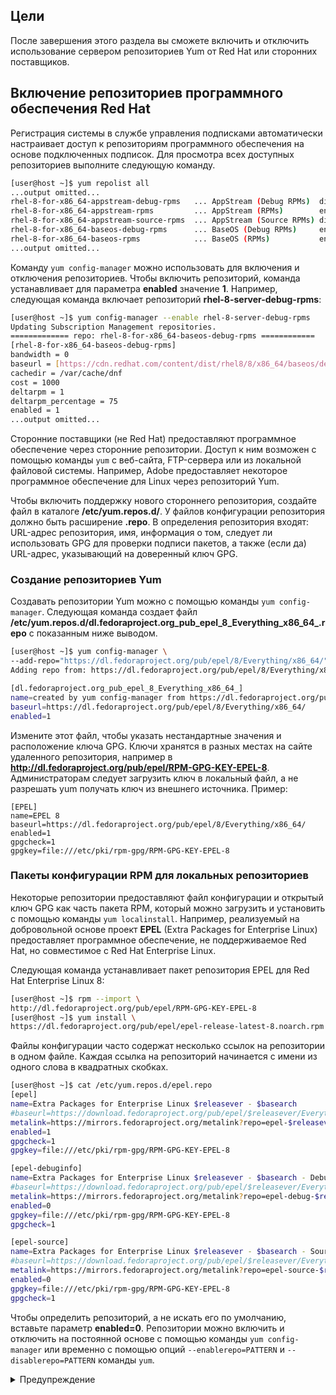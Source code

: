 ## Цели

После завершения этого раздела вы сможете включить и отключить использование сервером репозиториев Yum от Red Hat или сторонних поставщиков.

## Включение репозиториев программного обеспечения Red Hat

Регистрация системы в службе управления подписками автоматически настраивает доступ к репозиториям программного обеспечения на основе подключенных подписок. Для просмотра всех доступных репозиториев выполните следующую команду.

```bash
[user@host ~]$ yum repolist all
...output omitted...
rhel-8-for-x86_64-appstream-debug-rpms   ... AppStream (Debug RPMs)  disabled
rhel-8-for-x86_64-appstream-rpms         ... AppStream (RPMs)        enabled: 5,045
rhel-8-for-x86_64-appstream-source-rpms  ... AppStream (Source RPMs) disabled
rhel-8-for-x86_64-baseos-debug-rpms      ... BaseOS (Debug RPMs)     enabled: 2,270
rhel-8-for-x86_64-baseos-rpms            ... BaseOS (RPMs)           enabled: 1,963
...output omitted...
```

Команду `yum config-manager` можно использовать для включения и отключения репозиториев. Чтобы включить репозиторий, команда устанавливает для параметра **enabled** значение **1**. Например, следующая команда включает репозиторий **rhel-8-server-debug-rpms**:

```bash
[user@host ~]$ yum config-manager --enable rhel-8-server-debug-rpms
Updating Subscription Management repositories.
============= repo: rhel-8-for-x86_64-baseos-debug-rpms ============
[rhel-8-for-x86_64-baseos-debug-rpms]
bandwidth = 0
baseurl = [https://cdn.redhat.com/content/dist/rhel8/8/x86_64/baseos/debug]
cachedir = /var/cache/dnf
cost = 1000
deltarpm = 1
deltarpm_percentage = 75
enabled = 1
...output omitted...
```

Сторонние поставщики (не Red Hat) предоставляют программное обеспечение через сторонние репозитории. Доступ к ним возможен с помощью команды `yum` с веб-сайта, FTP-сервера или из локальной файловой системы. Например, Adobe предоставляет некоторое программное обеспечение для Linux через репозиторий Yum.

Чтобы включить поддержку нового стороннего репозитория, создайте файл в каталоге **/etc/yum.repos.d/**. У файлов конфигурации репозитория должно быть расширение **.repo**. В определения репозитория входят: URL-адрес репозитория, имя, информация о том, следует ли использовать GPG для проверки подписи пакетов, а также (если да) URL-адрес, указывающий на доверенный ключ GPG.

### Создание репозиториев Yum

Создавать репозитории Yum можно с помощью команды `yum config-manager`. Следующая команда создает файл **/etc/yum.repos.d/dl.fedoraproject.org_pub_epel_8_Everything_x86_64_.repo** с показанным ниже выводом.

```bash
[user@host ~]$ yum config-manager \
--add-repo="https://dl.fedoraproject.org/pub/epel/8/Everything/x86_64/"
Adding repo from: https://dl.fedoraproject.org/pub/epel/8/Everything/x86_64/

[dl.fedoraproject.org_pub_epel_8_Everything_x86_64_]
name=created by yum config-manager from https://dl.fedoraproject.org/pub/epel/8/Everything/x86_64/
baseurl=https://dl.fedoraproject.org/pub/epel/8/Everything/x86_64/
enabled=1
```

Измените этот файл, чтобы указать нестандартные значения и расположение ключа GPG. Ключи хранятся в разных местах на сайте удаленного репозитория, например в **http://dl.fedoraproject.org/pub/epel/RPM-GPG-KEY-EPEL-8**. Администраторам следует загрузить ключ в локальный файл, а не разрешать yum получать ключ из внешнего источника. Пример:

```
[EPEL]
name=EPEL 8
baseurl=https://dl.fedoraproject.org/pub/epel/8/Everything/x86_64/
enabled=1
gpgcheck=1
gpgkey=file:///etc/pki/rpm-gpg/RPM-GPG-KEY-EPEL-8
```


### Пакеты конфигурации RPM для локальных репозиториев

Некоторые репозитории предоставляют файл конфигурации и открытый ключ GPG как часть пакета RPM, который можно загрузить и установить с помощью команды `yum localinstall`. Например, реализуемый на добровольной основе проект **EPEL** (Extra Packages for Enterprise Linux) предоставляет программное обеспечение, не поддерживаемое Red Hat, но совместимое с Red Hat Enterprise Linux.

Следующая команда устанавливает пакет репозитория EPEL для Red Hat Enterprise Linux 8:

```bash
[user@host ~]$ rpm --import \
http://dl.fedoraproject.org/pub/epel/RPM-GPG-KEY-EPEL-8
[user@host ~]$ yum install \
https://dl.fedoraproject.org/pub/epel/epel-release-latest-8.noarch.rpm
```

Файлы конфигурации часто содержат несколько ссылок на репозитории в одном файле. Каждая ссылка на репозиторий начинается с имени из одного слова в квадратных скобках.

```bash
[user@host ~]$ cat /etc/yum.repos.d/epel.repo
[epel]
name=Extra Packages for Enterprise Linux $releasever - $basearch
#baseurl=https://download.fedoraproject.org/pub/epel/$releasever/Everything/$basearch
metalink=https://mirrors.fedoraproject.org/metalink?repo=epel-$releasever&arch=$basearch&infra=$infra&content=$contentdir
enabled=1
gpgcheck=1
gpgkey=file:///etc/pki/rpm-gpg/RPM-GPG-KEY-EPEL-8

[epel-debuginfo]
name=Extra Packages for Enterprise Linux $releasever - $basearch - Debug
#baseurl=https://download.fedoraproject.org/pub/epel/$releasever/Everything/$basearch/debug
metalink=https://mirrors.fedoraproject.org/metalink?repo=epel-debug-$releasever&arch=$basearch&infra=$infra&content=$contentdir
enabled=0
gpgkey=file:///etc/pki/rpm-gpg/RPM-GPG-KEY-EPEL-8
gpgcheck=1

[epel-source]
name=Extra Packages for Enterprise Linux $releasever - $basearch - Source
#baseurl=https://download.fedoraproject.org/pub/epel/$releasever/Everything/SRPMS
metalink=https://mirrors.fedoraproject.org/metalink?repo=epel-source-$releasever&arch=$basearch&infra=$infra&content=$contentdir
enabled=0
gpgkey=file:///etc/pki/rpm-gpg/RPM-GPG-KEY-EPEL-8
gpgcheck=1
```

Чтобы определить репозиторий, а не искать его по умолчанию, вставьте параметр **enabled=0**. Репозитории можно включить и отключить на постоянной основе с помощью команды `yum config-manager` или временно с помощью опций `--enablerepo=PATTERN` и `--disablerepo=PATTERN` команды `yum`.

<details>
<summary>Предупреждение</summary>

Установите ключ RPM GPG перед установкой подписанных пакетов. Это позволяет проверить, что пакеты принадлежат импортированному ключу. В случае отсутствия ключа команда `yum` не будет выполнена. Можно использовать опцию `--nogpgcheck`, чтобы игнорировать отсутствующие ключи GPG, но это может привести к тому, что в системе будут установлены поддельные или небезопасные пакеты, представляющие угрозу безопасности.
</details>